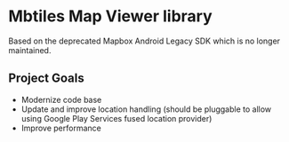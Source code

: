 # Mbtiles Map Viewer library

Based on the deprecated Mapbox Android Legacy SDK which is no longer maintained.

## Project Goals

* Modernize code base
* Update and improve location handling (should be pluggable to allow using Google Play Services fused location provider)
* Improve performance
